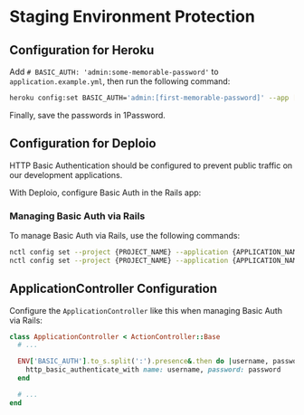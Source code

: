 # Staging Environment Protection

## Configuration for Heroku

Add `# BASIC_AUTH: 'admin:some-memorable-password'` to `application.example.yml`, then run the following command:

```sh
heroku config:set BASIC_AUTH='admin:[first-memorable-password]' --app [your-app]-develop
```
Finally, save the passwords in 1Password.

## Configuration for Deploio

HTTP Basic Authentication should be configured to prevent public traffic on our development applications.

With Deploio, configure Basic Auth in the Rails app:

### Managing Basic Auth via Rails

To manage Basic Auth via Rails, use the following commands:

```sh
nctl config set --project {PROJECT_NAME} --application {APPLICATION_NAME} --env=BASIC_AUTH={USERNAME}:{PASSWORD}
nctl config set --project {PROJECT_NAME} --application {APPLICATION_NAME} --basic-auth false
```

## ApplicationController Configuration

Configure the `ApplicationController` like this when managing Basic Auth via Rails:

```ruby
class ApplicationController < ActionController::Base
  # ...

  ENV['BASIC_AUTH'].to_s.split(':').presence&.then do |username, password|
    http_basic_authenticate_with name: username, password: password
  end

  # ...
end
```
